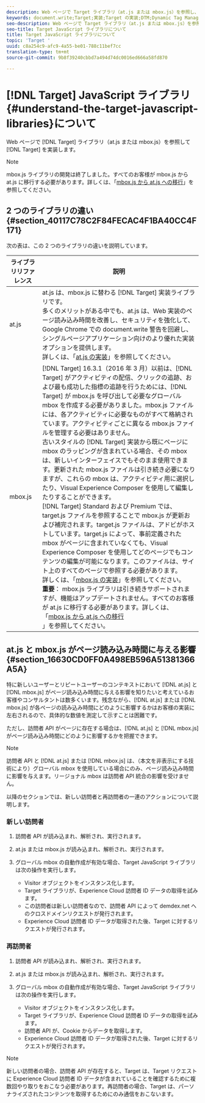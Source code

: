 ```yaml
---
description: Web ページで Target ライブラリ（at.js または mbox.js）を参照し、Target を実装します。
keywords: document.write;Target;実装;Target の実装;DTM;Dynamic Tag Management;at.js;mbox.js;target.js;mbox
seo-description: Web ページで Target ライブラリ（at.js または mbox.js）を参照し、Target を実装します。
seo-title: Target JavaScript ライブラリについて
title: Target JavaScript ライブラリについて
topic: 'Target '
uuid: c8a254c9-afc9-4a55-be01-788c11bef7cc
translation-type: tm+mt
source-git-commit: 9b8f39240cbbd7a494d74dc0016ed666a58fd870

---
```



# [!DNL Target] JavaScript ライブラリ{#understand-the-target-javascript-libraries}について

Web ページで [!DNL Target] ライブラリ（at.js または mbox.js）を参照して [!DNL Target] を実装します。

>[!NOTE]
>
>mbox.js ライブラリの開発は終了しました。すべてのお客様が mbox.js から at.js に移行する必要があります。詳しくは、「[mbox.js から at.js への移行](../../c-implementing-target/c-implementing-target-for-client-side-web/t-mbox-download/c-target-atjs-implementation/target-migrate-atjs.md#task_DE55DCE9AC2F49728395665DE1B1E6EA)」を参照してください。

## 2 つのライブラリの違い {#section_40117C78C2F84FECAC4F1BA40CC4F171}

次の表は、この 2 つのライブラリの違いを説明しています。

| ライブラリリファレンス | 説明 |
|--- |--- |
| at.js | at.js は、mbox.js に替わる [!DNL Target] 実装ライブラリです。<br>多くのメリットがある中でも、at.js は、Web 実装のページ読み込み時間を改善し、セキュリティを強化して、Google Chrome での document.write 警告を回避し、シングルページアプリケーション向けのより優れた実装オプションを提供します。<br>詳しくは、「[at.js の実装](/help/c-implementing-target/c-implementing-target-for-client-side-web/t-mbox-download/c-target-atjs-implementation/target-atjs-implementation.md)」を参照してください。 |
| mbox.js | [!DNL Target] 16.3.1（2016 年 3 月）以前は、[!DNL Target] がアクティビティの配信、クリックの追跡、および最も成功した指標の追跡を行うためには、[!DNL Target] が mbox.js を呼び出して必要なグローバル mbox を作成する必要がありました。mbox.js ファイルには、各アクティビティに必要なものがすべて格納されています。アクティビティごとに異なる mbox.js ファイルを管理する必要はありません。<br>古いスタイルの [!DNL Target] 実装から既にページに mbox のラッピングが含まれている場合、その mbox は、新しいインターフェイスでもそのまま使用できます。更新された mbox.js ファイルは引き続き必要になりますが、これらの mbox は、アクティビティ用に選択したり、Visual Experience Composer を使用して編集したりすることができます。<br>[!DNL Target] Standard および Premium では、target.js ファイルを参照することで mbox.js が更新および補完されます。target.js ファイルは、アドビがホストしています。target.js によって、事前定義された mbox がページに含まれていなくても、Visual Experience Composer を使用してどのページでもコンテンツの編集が可能になります。このファイルは、サイト上のすべてのページで参照する必要があります。<br>詳しくは、「[mbox.js の実装](/help/c-implementing-target/c-implementing-target-for-client-side-web/t-mbox-download/mbox-download.md)」を参照してください。<br>**重要**： mbox.js ライブラリは引き続きサポートされますが、機能はアップデートされません。すべてのお客様が at.js に移行する必要があります。詳しくは、「[mbox.js から at.js への移行](/help/c-implementing-target/c-implementing-target-for-client-side-web/t-mbox-download/c-target-atjs-implementation/target-migrate-atjs.md)<br>」を参照してください。 |

## at.js と mbox.js がページ読み込み時間に与える影響 {#section_16630CD0FF0A498EB596A51381366A5A}

特に新しいユーザーとリピートユーザーのコンテキストにおいて [!DNL at.js] と [!DNL mbox.js] がページ読み込み時間に与える影響を知りたいと考えているお客様やコンサルタントは数多くいます。残念ながら、[!DNL at.js] または [!DNL mbox.js] が各ページの読み込み時間にどのように影響するかはお客様の実装に左右されるので、具体的な数値を測定して示すことは困難です。

ただし、訪問者 API がページに存在する場合は、[!DNL at.js] と [!DNL mbox.js] がページ読み込み時間にどのように影響するかを把握できます。

>[!NOTE]
>
>訪問者 API と [!DNL at.js] または [!DNL mbox.js] は、（本文を非表示にする技術により）グローバル mbox を使用している場合にのみ、ページ読み込み時間に影響を与えます。リージョナル mbox は訪問者 API 統合の影響を受けません。

以降のセクションでは、新しい訪問者と再訪問者の一連のアクションについて説明します。

### 新しい訪問者

1. 訪問者 API が読み込まれ、解析され、実行されます。
1. at.js または mbox.js が読み込まれ、解析され、実行されます。
1. グローバル mbox の自動作成が有効な場合、Target JavaScript ライブラリは次の操作を実行します。

   * Visitor オブジェクトをインスタンス化します。
   * Target ライブラリが、Experience Cloud 訪問者 ID データの取得を試みます。
   * この訪問者は新しい訪問者なので、訪問者 API によって demdex.net へのクロスドメインリクエストが発行されます。
   * Experience Cloud 訪問者 ID データが取得された後、Target に対するリクエストが発行されます。

### 再訪問者

1. 訪問者 API が読み込まれ、解析され、実行されます。
1. at.js または mbox.js が読み込まれ、解析され、実行されます。
1. グローバル mbox の自動作成が有効な場合、Target JavaScript ライブラリは次の操作を実行します。

   * Visitor オブジェクトをインスタンス化します。
   * Target ライブラリが、Experience Cloud 訪問者 ID データの取得を試みます。
   * 訪問者 API が、Cookie からデータを取得します。
   * Experience Cloud 訪問者 ID データが取得された後、Target に対するリクエストが発行されます。

>[!NOTE]
>
>新しい訪問者の場合、訪問者 API が存在すると、Target は、Target リクエストに Experience Cloud 訪問者 ID データが含まれていることを確認するために複数回やり取りをおこなう必要があります。再訪問者の場合、Target は、パーソナライズされたコンテンツを取得するためにのみ通信をおこないます。
